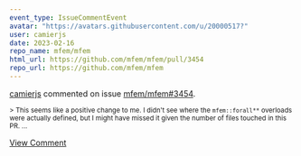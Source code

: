 ```yaml
---
event_type: IssueCommentEvent
avatar: "https://avatars.githubusercontent.com/u/20000517?"
user: camierjs
date: 2023-02-16
repo_name: mfem/mfem
html_url: https://github.com/mfem/mfem/pull/3454
repo_url: https://github.com/mfem/mfem
---
```


<a href='https://github.com/camierjs' target='_blank'>camierjs</a> commented on issue <a href='https://github.com/mfem/mfem/pull/3454' target='_blank'>mfem/mfem#3454</a>.

<small>> This seems like a positive change to me. I didn't see where the `mfem::forall**` overloads were actually defined, but I might have missed it given the number of files touched in this PR....</small>

<a href='https://github.com/mfem/mfem/pull/3454' target='_blank'>View Comment</a>
